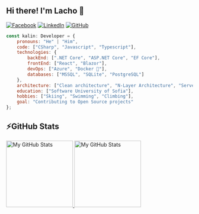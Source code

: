 ## Hi there! I'm Lacho 👋


[![Facebook](https://img.shields.io/badge/-Facebook-00B2FF?style=flat-square&logo=Facebook&logoColor=white)](https://www.facebook.com/LachezarIvanov)
[![LinkedIn](https://img.shields.io/badge/-LinkedIn-0e76a8?style=flat-square&logo=Linkedin&logoColor=white)](https://www.linkedin.com/in/lachezar-ivanov-026917284/) 
[![GitHub](https://img.shields.io/badge/-Github-000000?style=flat-square&logo=Github&logoColor=white)](https://github.com/dev-lsi)

```javascript
const kalin: Developer = {
    pronouns: "He" | "Him",
    code: ["CSharp", "Javascript", "Typescript"],
    technologies: {
        backEnd: [".NET Core", "ASP.NET Core", "EF Core"],
        frontEnd: ["React", "Blazor"],
        devOps: ["Azure", "Docker 🐳"],
        databases: ["MSSQL", "SQLite", "PostgreSQL"]
    },
    architecture: ["Clean architecture", "N-Layer Architecture", "Serverless Architecture", "Microservices"],
    education: ["Software University of Sofia"],
    hobbies: ["Skiing", "Swimming", "Climbing"],
    goal: "Contributing to Open Source projects"
};
```

## ⚡GitHub Stats

<a href="https://github.com/lsi-dev">
  <img height="180em" alt="My GitHub Stats" src="https://github-readme-stats.vercel.app/api?username=lsi-dev&bg_color=00000000&text_color=3498db&hide_border=true&count_private=true&include_all_commits=true" />
  <img height="180em" alt="My GitHub Stats" src="https://github-readme-stats.vercel.app/api/top-langs/?username=lsi-dev&langs_count=6&layout=compact&bg_color=00000000&text_color=3498db&hide_border=true&count_private=true&include_all_commits=true&hide=smalltalk,shell,html,scss,css" />
</a>
